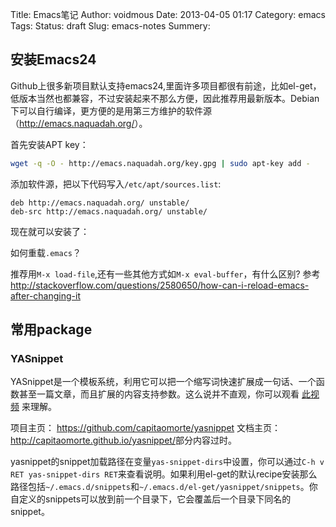 Title: Emacs笔记
Author: voidmous
Date: 2013-04-05 01:17
Category: emacs
Tags: 
Status: draft
Slug: emacs-notes
Summery:

## 安装Emacs24

Github上很多新项目默认支持emacs24,里面许多项目都很有前途，比如el-get，低版本当然也都兼容，不过安装起来不那么方便，因此推荐用最新版本。Debian下可以自行编译，更方便的是用第三方维护的软件源（<http://emacs.naquadah.org/>）。

首先安装APT key：

~~~bash
wget -q -O - http://emacs.naquadah.org/key.gpg | sudo apt-key add -
~~~

添加软件源，把以下代码写入`/etc/apt/sources.list`:

~~~text
deb http://emacs.naquadah.org/ unstable/
deb-src http://emacs.naquadah.org/ unstable/
~~~

现在就可以安装了：

如何重载`.emacs`？

推荐用`M-x load-file`,还有一些其他方式如`M-x eval-buffer`，有什么区别?
参考<http://stackoverflow.com/questions/2580650/how-can-i-reload-emacs-after-changing-it>


## 常用package

### YASnippet

YASnippet是一个模板系统，利用它可以把一个缩写词快速扩展成一句话、一个函数甚至一篇文章，而且扩展的内容支持参数。这么说并不直观，你可以观看 [此视频](http://yasnippet.googlecode.com/files/yasnippet.avi ) 来理解。

项目主页： <https://github.com/capitaomorte/yasnippet>
文档主页： <http://capitaomorte.github.io/yasnippet/>部分内容过时。

yasnippet的snippet加载路径在变量`yas-snippet-dirs`中设置，你可以通过`C-h v RET yas-snippet-dirs RET`来查看说明。如果利用el-get的默认recipe安装那么路径包括`~/.emacs.d/snippets`和`~/.emacs.d/el-get/yasnippet/snippets`。你自定义的snippets可以放到前一个目录下，它会覆盖后一个目录下同名的snippet。
